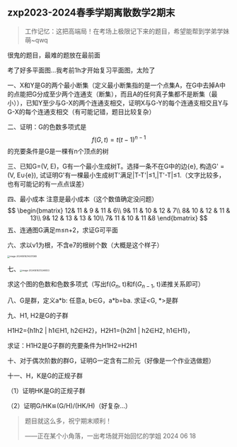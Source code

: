 ## zxp2023-2024春季学期离散数学2期末

> 工作记忆：这把高端局！在考场上极限记下来的题目，希望能帮到学弟学妹萌~qwq

很鬼的题目，最难的题放在最前面

考了好多平面图...我考前1h才开始复习平面图，太险了

一、X和Y是G的两个最小断集（定义最小断集指的是一个点集A，在G中去掉A中的点能把G分成至少两个连通支（断集），而且A的任何真子集都不是断集（最小）），已知Y至少与G-X的两个连通支相交，证明X与G-Y的每个连通支相交且Y与G-X的每个连通支相交（有可能记错，题目比较复杂）

二、证明：G的色数多项式是
$$
f(G,t)=t(t-1)^{n-1}
$$
的充要条件是G是一棵有n个顶点的树

三、已知G=(V, E)，G有一个最小生成树T。选择一条不在G中的边{e}, 构造G' = (V, E$\cup${e}), 试证明G'有一棵最小生成树T'满足|T-T'|$\leq$1,|T'-T|$\leq$1.（文字比较多，也有可能记的有一点点误差）

四、最小成本 注意是最小成本（这个数值确定没问题）
$$
\begin{bmatrix}
  12& 11 & 9 & 11 & 6\\
  9& 11 & 10 & 12 & 7\\
  8& 10 & 12 & 11 & 13\\
  9& 12 & 13 & 13 & 10\\
  7& 11 & 10 & 11 &8
\end{bmatrix}
$$
五、连通图G满足m$\leq$n+2，求证G可平面

六、求以v1为根，不含e7的根树个数（大概是这个样子）

<img src="C:\Users\燃水\AppData\Roaming\Typora\typora-user-images\image-20240618214201389.png" alt="image-20240618214201389" style="zoom:33%;" />

七、<img src="C:\Users\燃水\AppData\Roaming\Typora\typora-user-images\image-20240618213248553.png" alt="image-20240618213248553" style="zoom: 33%;" />

求这个图的色数和色数多项式（写出f($G_n$, t)和f($G_{n-1}$, t)递推关系即可）

八、G是群，定义a\*b: 任意a, b∈G，a\*b=ba. 求证<G, \*>是群

九、H1, H2是G的子群

H1H2={h1h2 | h1∈H1, h2∈H2}，H2H1={h2h1 | h2∈H2, h1∈H1}，

求证：H1H2是G子群的充要条件为H1H2=H2H1

十、对于偶次阶数的群G，证明G一定含有二阶元（好像是一个作业选做题）

十一、H，K是G的正规子群

（1）证明HK是G的正规子群

（2）证明G/HK≌(G/H)/(HK/H)（好复杂...）

> 题目就这么多，祝宁期末顺利！
>
> ——正在某个小角落，一出考场就开始回忆的学姐 2024 06 18